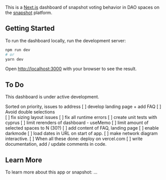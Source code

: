 This is a [Next.js](https://nextjs.org/) dashboard of snapshot voting behavior in DAO spaces on the [snapshot](https://snapshot.org/) platform. 

## Getting Started
To run the dashboard locally, run the development server:

```bash
npm run dev
# or
yarn dev
```

Open [http://localhost:3000](http://localhost:3000) with your browser to see the result.

## To Do 

This dashboard is under active development. 

Sorted on priority, issues to address 
[ ] develop landing page + add FAQ
[ ] Avoid double selections  
[ ] fix sizing layout issues 
[ ] fix all runtime errors
[ ] create unit tests with cyprus 
[ ] limit rerenders of dashboard - useMemo
[ ] limit amount of selected spaces to N (30?) 
[ ] add content of FAQ, landing page 
[ ] enable darkmode
[ ] load dates in URL on start of app. 
[ ] make network diagram interactive.
[ ] When all these done: deploy on vercel.com
[ ] write documentation, add / update comments in code.


## Learn More

To learn more about this app or snapshot: 
...
